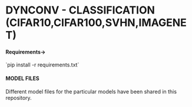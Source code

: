 
<h1>DYNCONV - CLASSIFICATION (CIFAR10,CIFAR100,SVHN,IMAGENET)</h1>

<h4>Requirements-></h4>
`pip install -r requirements.txt`

<h4>MODEL FILES</h4>
Different model files for the particular models have been shared in this repository.
